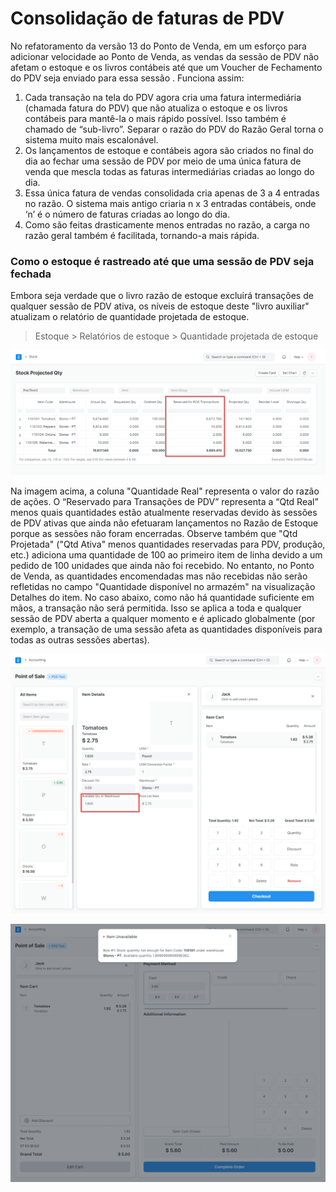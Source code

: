 # Consolidação de faturas de PDV



No refatoramento da versão 13 do Ponto de Venda, em um esforço para adicionar velocidade ao Ponto de Venda, as vendas da sessão de PDV não afetam o estoque e os livros contábeis até que um Voucher de Fechamento do PDV seja enviado para essa sessão . Funciona assim: 


1. Cada transação na tela do PDV agora cria uma fatura intermediária (chamada fatura do PDV) que não atualiza o estoque e os livros contábeis para mantê-la o mais rápido possível. Isso também é chamado de “sub-livro”. Separar o razão do PDV do Razão Geral torna o sistema muito mais escalonável.
2. Os lançamentos de estoque e contábeis agora são criados no final do dia ao fechar uma sessão de PDV por meio de uma única fatura de venda que mescla todas as faturas intermediárias criadas ao longo do dia.
3. Essa única fatura de vendas consolidada cria apenas de 3 a 4 entradas no razão. O sistema mais antigo criaria n x 3 entradas contábeis, onde ‘n’ é o número de faturas criadas ao longo do dia.
4. Como são feitas drasticamente menos entradas no razão, a carga no razão geral também é facilitada, tornando-a mais rápida.


### Como o estoque é rastreado até que uma sessão de PDV seja fechada


Embora seja verdade que o livro razão de estoque excluirá transações de qualquer sessão de PDV ativa, os níveis de estoque deste "livro auxiliar" atualizam o relatório de quantidade projetada de estoque.



> 
> Estoque > Relatórios de estoque > Quantidade projetada de estoque
> 
> 
> 


![Relatório de quantidade projetada de estoque](/files/36.png)


Na imagem acima, a coluna "Quantidade Real" representa o valor do razão de ações. O “Reservado para Transações de PDV” representa a “Qtd Real” menos quais quantidades estão atualmente reservadas devido às sessões de PDV ativas que ainda não efetuaram lançamentos no Razão de Estoque porque as sessões não foram encerradas. Observe também que "Qtd Projetada" ("Qtd Ativa" menos quantidades reservadas para PDV, produção, etc.) adiciona uma quantidade de 100 ao primeiro item de linha devido a um pedido de 100 unidades que ainda não foi recebido.
No entanto, no Ponto de Venda, as quantidades encomendadas mas não recebidas não serão refletidas no campo "Quantidade disponível no armazém" na visualização Detalhes do item. No caso abaixo, como não há quantidade suficiente em mãos, a transação não será permitida. Isso se aplica a toda e qualquer sessão de PDV aberta a qualquer momento e é aplicado globalmente (por exemplo, a transação de uma sessão afeta as quantidades disponíveis para todas as outras sessões abertas).


![Quantidade disponível no armazém](/files/37.png)


![Item indisponível](/files/38.png)





